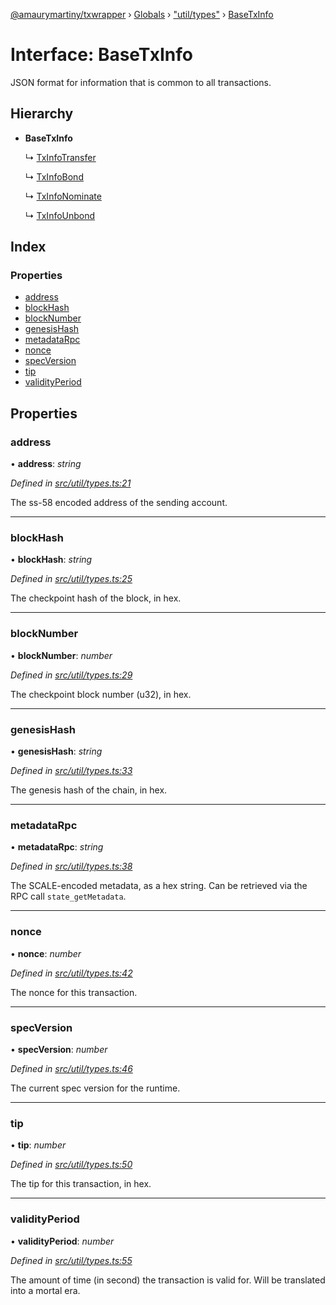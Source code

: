 [@amaurymartiny/txwrapper](../README.md) › [Globals](../globals.md) › ["util/types"](../modules/_util_types_.md) › [BaseTxInfo](_util_types_.basetxinfo.md)

# Interface: BaseTxInfo

JSON format for information that is common to all transactions.

## Hierarchy

* **BaseTxInfo**

  ↳ [TxInfoTransfer](_balancetransfer_.txinfotransfer.md)

  ↳ [TxInfoBond](_staking_stakingtxtypeutils_.txinfobond.md)

  ↳ [TxInfoNominate](_staking_stakingtxtypeutils_.txinfonominate.md)

  ↳ [TxInfoUnbond](_staking_stakingtxtypeutils_.txinfounbond.md)

## Index

### Properties

* [address](_util_types_.basetxinfo.md#address)
* [blockHash](_util_types_.basetxinfo.md#blockhash)
* [blockNumber](_util_types_.basetxinfo.md#blocknumber)
* [genesisHash](_util_types_.basetxinfo.md#genesishash)
* [metadataRpc](_util_types_.basetxinfo.md#metadatarpc)
* [nonce](_util_types_.basetxinfo.md#nonce)
* [specVersion](_util_types_.basetxinfo.md#specversion)
* [tip](_util_types_.basetxinfo.md#tip)
* [validityPeriod](_util_types_.basetxinfo.md#validityperiod)

## Properties

###  address

• **address**: *string*

*Defined in [src/util/types.ts:21](https://github.com/paritytech/txwrapper/blob/74e5037/src/util/types.ts#L21)*

The ss-58 encoded address of the sending account.

___

###  blockHash

• **blockHash**: *string*

*Defined in [src/util/types.ts:25](https://github.com/paritytech/txwrapper/blob/74e5037/src/util/types.ts#L25)*

The checkpoint hash of the block, in hex.

___

###  blockNumber

• **blockNumber**: *number*

*Defined in [src/util/types.ts:29](https://github.com/paritytech/txwrapper/blob/74e5037/src/util/types.ts#L29)*

The checkpoint block number (u32), in hex.

___

###  genesisHash

• **genesisHash**: *string*

*Defined in [src/util/types.ts:33](https://github.com/paritytech/txwrapper/blob/74e5037/src/util/types.ts#L33)*

The genesis hash of the chain, in hex.

___

###  metadataRpc

• **metadataRpc**: *string*

*Defined in [src/util/types.ts:38](https://github.com/paritytech/txwrapper/blob/74e5037/src/util/types.ts#L38)*

The SCALE-encoded metadata, as a hex string. Can be retrieved via the RPC
call `state_getMetadata`.

___

###  nonce

• **nonce**: *number*

*Defined in [src/util/types.ts:42](https://github.com/paritytech/txwrapper/blob/74e5037/src/util/types.ts#L42)*

The nonce for this transaction.

___

###  specVersion

• **specVersion**: *number*

*Defined in [src/util/types.ts:46](https://github.com/paritytech/txwrapper/blob/74e5037/src/util/types.ts#L46)*

The current spec version for the runtime.

___

###  tip

• **tip**: *number*

*Defined in [src/util/types.ts:50](https://github.com/paritytech/txwrapper/blob/74e5037/src/util/types.ts#L50)*

The tip for this transaction, in hex.

___

###  validityPeriod

• **validityPeriod**: *number*

*Defined in [src/util/types.ts:55](https://github.com/paritytech/txwrapper/blob/74e5037/src/util/types.ts#L55)*

The amount of time (in second) the transaction is valid for. Will be
translated into a mortal era.
